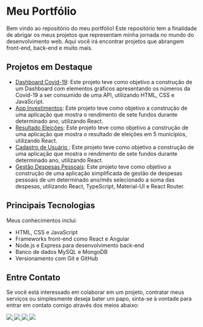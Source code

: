 # Meu Portfólio
Bem vindo ao repositório do meu portfólio! Este repositório tem a finalidade de abrigar os meus projetos que representam minha jornada no mundo do desenvolvimento web. Aqui você irá encontrar projetos que abrangem front-end, back-end e muito mais.

## Projetos em Destaque

- [Dashboard Covid-19](): Este projeto teve como objetivo a construção de um Dashboard com elementos gráficos apresentando os números da Covid-19 a ser consumido de uma API, utilizando HTML, CSS e JavaScript.
- [App Investimentos](): Este projeto teve como objetivo a construção de uma aplicação que mostra o rendimento de sete fundos durante determinado ano, utilizando React.
- [Resultado Eleições](): Este projeto teve como objetivo a construção de uma aplicação que mostra o resultado de eleições em 5 municípios, utilizando React.
- [Cadastro de Usuário ](): Este projeto teve como objetivo a construção de uma aplicação que mostra o rendimento de sete fundos durante determinado ano, utilizando React.
- [Gestão Despesas Pessoais](): Este projeto teve como objetivo a construção de uma aplicação simplificada de  gestão de despesas pessoais de um determinado ano/mês selecionado a soma das despesas, utilizando React, TypeScript, Material-UI e React Router.

## Principais Tecnologias 

Meus conhecimentos inclui: 

- HTML, CSS e JavaScript
- Frameworks front-end como React e Angular
- Node.js e Express para desenvolvimento back-end
- Banco de dados MySQL e MongoDB
- Versionamento com Git e GitHub

## Entre Contato

Se você está interessado em colaborar em um projeto, contratar meus serviços ou simplesmente deseja bater um papo, sinta-se à vontade para entrar em contato comigo através dos meios abaixo:

<div style="display: inline_block">
    <a href="https://www.linkedin.com/in/marx-santos/" target="_blank">
        <img src="https://img.shields.io/badge/LinkedIn-0077B5?style=for-the-badge&logo=linkedin&logoColor=white"/>
    </a>
    <a href="malito:marx.devweb@gmail.com" target="_blank">
        <img src="https://img.shields.io/badge/Gmail-D14836?style=for-the-badge&logo=gmail&logoColor=white"/>
    </a>
    <a href="https://www.linkedin.com/in/marx-santos/" target="_blank">
        <img src="https://img.shields.io/badge/WhatsApp-25D366?style=for-the-badge&logo=whatsapp&logoColor=white"/>
    </a>
    <a href="https://www.linkedin.com/in/marx-santos/" target="_blank">
        <img src="https://img.shields.io/badge/Instagram-E4405F?style=for-the-badge&logo=instagram&logoColor=white"/>
    </a>
</div>
